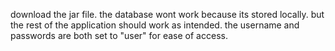 download the jar file. 
the database wont work because its stored locally. 
but the rest of the application should work as intended. 
the username and passwords are both set to "user" for ease of access.
